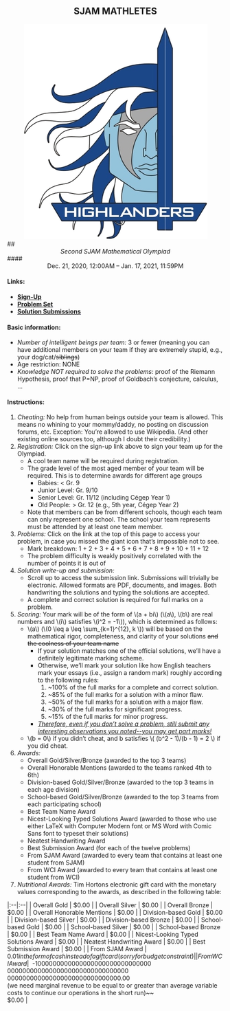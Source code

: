 ## <center> SJAM MATHLETES </center>
<center>
    <img src="assets/images/highlandernobg.png" alt="SJAM Logo">
</center>
## <center> <i> Second SJAM Mathematical Olympiad </i> </center>
#### <center> Dec. 21, 2020, 12:00AM – Jan. 17, 2021, 11:59PM </center>

#### Links:
 - <b><ins style="color:blue;">[Sign-Up](https://forms.gle/VrC7EFbLhy2YMEvk7)</ins></b>
 - <b><ins style="color:blue;">[Problem Set](https://www.youtube.com/watch?v=dQw4w9WgXcQ)</ins></b>
 - <b><ins style="color:blue;">[Solution Submissions](https://forms.gle/RXbA8CeKqibeRyGD7)</ins></b>

#### Basic information:
 - *Number of intelligent beings per team:* 3 or fewer (meaning you can have additional members on your team if they are extremely stupid, e.g., your dog/cat/~~siblings~~)
 - Age restriction: NONE
 - *Knowledge NOT required to solve the problems:* proof of the Riemann Hypothesis, proof that P=NP, proof of Goldbach’s conjecture, calculus, …

#### Instructions:
1. *Cheating:* No help from human beings outside your team is allowed. This means no whining to your mommy/daddy, no posting on discussion forums, etc. Exception: You’re allowed to use Wikipedia. (And other existing online sources too, although I doubt their credibility.)
2. *Registration:* Click on the sign-up link above to sign your team up for the Olympiad.
    - A cool team name will be required during registration.
    - The grade level of the most aged member of your team will be required. This is to determine awards for different age groups
        - Babies: < Gr. 9
        - Junior Level: Gr. 9/10
        - Senior Level: Gr. 11/12 (including Cégep Year 1)
        - Old People: > Gr. 12 (e.g., 5th year, Cégep Year 2)
    - Note that members can be from different schools, though each team can only represent one school. The school your team represents must be attended by at least one team member.
3. *Problems:* Click on the link at the top of this page to access your problem, in case you missed the giant icon that’s impossible not to see.
    - Mark breakdown: 1 + 2 + 3 + 4 + 5 + 6 + 7 + 8 + 9 + 10 + 11 + 12
    - The problem difficulty is weakly positively correlated with the number of points it is out of
4. *Solution write-up and submission:*
    - Scroll up to access the submission link. Submissions will trivially be electronic. Allowed formats are PDF, documents, and images. Both handwriting the solutions and typing the solutions are accepted.
    - A complete and correct solution is required for full marks on a problem.
5. *Scoring:* Your mark will be of the form of \\(a + bi\\) (\\(a\\), \\(b\\) are real numbers and \\(i\\) satisfies \\(i^2 = -1\\)), which is determined as follows:
    - \\(a\\) (\\(0 \leq a \leq \sum_{k=1}^{12}\, k \\)) will be based on the mathematical rigor, completeness, and clarity of your solutions ~~and the coolness of your team name~~
        - If your solution matches one of the official solutions, we’ll have a definitely legitimate marking scheme.
        - Otherwise, we’ll mark your solution like how English teachers mark your essays (i.e., assign a random mark) roughly according to the following rules:
            1. ~100% of the full marks for a complete and correct solution.
            2. ~85% of the full marks for a solution with a minor flaw.
            3. ~50% of the full marks for a solution with a major flaw.
            4. ~30% of the full marks for significant progress.
            5. ~15% of the full marks for minor progress.
        - <i><ins>Therefore, even if you don’t solve a problem, still submit any interesting observations you noted--you may get part marks!</ins></i>
    - \\(b = 0\\) if you didn’t cheat, and b satisfies \\( (b^2 - 1)/(b - 1) = 2 \\) if you did cheat.
6. *Awards:*
    - Overall Gold/Silver/Bronze (awarded to the top 3 teams)
    - Overall Honorable Mentions (awarded to the teams ranked 4th to 6th)
    - Division-based Gold/Silver/Bronze (awarded to the top 3 teams in each age division)
    - School-based Gold/Silver/Bronze (awarded to the top 3 teams from each participating school)
    - Best Team Name Award
    - Nicest-Looking Typed Solutions Award (awarded to those who use either LaTeX with Computer Modern font or MS Word with Comic Sans font to typeset their solutions)
    - Neatest Handwriting Award
    - Best Submission Award (for each of the twelve problems)
    - From SJAM Award (awarded to every team that contains at least one student from SJAM)
    - From WCI Award (awarded to every team that contains at least one student from WCI)
7. *Nutritional Awards:* Tim Hortons electronic gift card with the monetary values corresponding to the awards, as described in the following table:

|:--|:--|
| Overall Gold | $0.00 |
| Overall Silver | $0.00 |
| Overall Bronze | $0.00 |
| Overall Honorable Mentions | $0.00 |
| Division-based Gold | $0.00 |
| Division-based Silver | $0.00 |
| Division-based Bronze | $0.00 |
| School-based Gold | $0.00 |
| School-based Silver | $0.00 |
| School-based Bronze | $0.00 |
| Best Team Name Award | $0.00 |
| Nicest-Looking Typed Solutions Award | $0.00 |
| Neatest Handwriting Award | $0.00 |
| Best Submission Award | $0.00 |
| From SJAM Award | $0.01 in the form of cash instead of a gift card (sorry for budget constraint) |
| From WCI Award | ~~$-1000000000000000000000000000000<br>00000000000000000000000000000000<br>000000000000000000000000000000.00<br> (we need marginal revenue to be equal to or greater than average variable costs to continue our operations in the short run)~~ <br> $0.00 |

